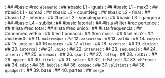 [](base/014/Readme.md) : ## #basic #rec `elemento`
[](base/002/Readme.md) : ## #basic L1 - iguais
[](base/001/Readme.md) : ## #basic L1 - max3
[](base/000/Readme.md) : ## #basic L1 - soma2
[](base/004/Readme.md) : ## #basic L2 - countNeg
[](base/005/Readme.md) : ## #basic L2 - final
[](base/006/Readme.md) : ## #basic L2 - interior
[](base/007/Readme.md) : ## #basic L2 - somaImpares
[](base/008/Readme.md) : ## #basic L3 - gangorra
[](base/009/Readme.md) : ## #basic L4 - sublist
[](base/012/Readme.md) : ## #basic fatorial
[](base/015/Readme.md) : ## #lista #filter #rec pertence
[](base/016/Readme.md) : ## #lista #rec total
[](base/019/Readme.md) : ## #lista #rec unico
[](base/018/Readme.md) : ## #lista frequencia
[](base/003/Readme.md) : ## #nnnnnrec vetFib
[](base/013/Readme.md) : ## #rec fibonacci
[](base/017/Readme.md) : ## #rec maior
[](base/010/Readme.md) : ## #sel min2
[](base/011/Readme.md) : ## #sel min3
[](base/020/Readme.md) : ## 11. `maioresQue`
[](base/021/Readme.md) : ## 12. `concatena`
[](base/022/Readme.md) : ## 13. `calda`
[](base/023/Readme.md) : ## 14. `corpo`
[](base/024/Readme.md) : ## 15. `unique`
[](base/025/Readme.md) : ## 16 `menores`
[](base/026/Readme.md) : ## 17. `alter`
[](base/027/Readme.md) : ## 18. `reverso`:
[](base/028/Readme.md) : ## 19. `divide`
[](base/029/Readme.md) : ## 20. `intercal`
[](base/030/Readme.md) : ## 21. `uniao`
[](base/031/Readme.md) : ## 22. `intersec`
[](base/032/Readme.md) : ## 23. `sequencia`
[](base/033/Readme.md) : ## 24. `inserir`
[](base/034/Readme.md) : ## 25. `ordenada`
[](base/035/Readme.md) : ## 26. `qsort`
[](base/037/Readme.md) : ## 27. `rotEsq`
[](base/038/Readme.md) : ## 28. `rotDir`
[](base/039/Readme.md) : ## 29. `upper`
[](base/040/Readme.md) : ## 30. `titulo`
[](base/041/Readme.md) : ## 31. `selec`
[](base/042/Readme.md) : ## 32. `isPalind`
[](base/043/Readme.md) : ## 33. `ehPrimo`
[](base/044/Readme.md) : ## 34. `sdig`
[](base/045/Readme.md) : ## 35. `bubble`
[](base/046/Readme.md) : ## 36. `compac`
[](base/047/Readme.md) : ## 37. `splitints`
[](base/048/Readme.md) : ## 38. `quadperf`
[](base/049/Readme.md) : ## 39. base
[](base/050/Readme.md) : ## 40. partes
[](base/036/Readme.md) : ## `merge`
